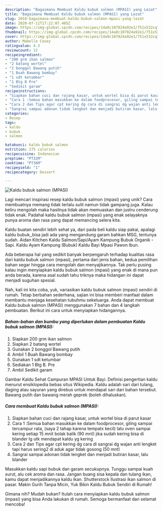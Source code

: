 ```yaml
---
description: "Bagaimana Membuat Kaldu bubuk salmon (MPASI) yang Lezat"
title: "Bagaimana Membuat Kaldu bubuk salmon (MPASI) yang Lezat"
slug: 2018-bagaimana-membuat-kaldu-bubuk-salmon-mpasi-yang-lezat
date: 2020-07-11T17:22:07.405Z
image: https://img-global.cpcdn.com/recipes/14a8c107824a92e1/751x532cq70/kaldu-bubuk-salmon-mpasi-foto-resep-utama.jpg
thumbnail: https://img-global.cpcdn.com/recipes/14a8c107824a92e1/751x532cq70/kaldu-bubuk-salmon-mpasi-foto-resep-utama.jpg
cover: https://img-global.cpcdn.com/recipes/14a8c107824a92e1/751x532cq70/kaldu-bubuk-salmon-mpasi-foto-resep-utama.jpg
author: Mabelle Casey
ratingvalue: 4.3
reviewcount: 12
recipeingredient:
- "200 grm ikan salmon"
- "2 batang wortel"
- "2 bonggol Bawang putih"
- "1 Buah Bawang bombay"
- "1 sdt ketumbar"
- "1 Btg B Pre"
- "Sedikit garam"
recipeinstructions:
- "Siapkan bahan cuci dan rajang kasar, untuk wortel bisa di parut kasar"
- "Cara 1 :Semua bahan masukkan ke dalam foodprocesor, giling sampai tercampur rata, (saya 2 tahap karena tempatx kecil) lalu oven sampai kering setiap 15 mnit bolak balik (90 mnt) jika sudah kering bisa di blander lg utk mendapat kaldu yg kering"
- "Cara 2 dan Tips agar cpt kering dg cara di sangrai dg wajan anti lengket tapi harus sering2 di aduk agar tidak gosong (50 mnt)"
- "Sangrai sampai adonan tidak lengket dan menjadi butiran kasar, lalu blander"
categories:
- Resep
tags:
- kaldu
- bubuk
- salmon

katakunci: kaldu bubuk salmon 
nutrition: 275 calories
recipecuisine: Indonesian
preptime: "PT32M"
cooktime: "PT36M"
recipeyield: "1"
recipecategory: Dessert

---
```



![Kaldu bubuk salmon (MPASI)](https://img-global.cpcdn.com/recipes/14a8c107824a92e1/751x532cq70/kaldu-bubuk-salmon-mpasi-foto-resep-utama.jpg)

Lagi mencari inspirasi resep kaldu bubuk salmon (mpasi) yang unik? Cara membuatnya memang tidak terlalu sulit namun tidak gampang juga. Kalau keliru mengolah maka hasilnya tidak akan memuaskan dan justru cenderung tidak enak. Padahal kaldu bubuk salmon (mpasi) yang enak selayaknya punya aroma dan rasa yang dapat memancing selera kita.

Kaldu buatan sendiri lebih sehat ya, dari pada beli kaldu siap pakai, apalagi kaldu bubuk,,bisa jadi ada yang mengandung garam bahkan MSG, tentunya sudah. Aidan Kitchen Kaldu Salmon/Sapi/Ayam Kampung Bubuk Organik - Sapi. Kaldu Ayam Kampung (Bubuk) Kaldu Bayi Mpasi Pawon Ibun.

Ada beberapa hal yang sedikit banyak berpengaruh terhadap kualitas rasa dari kaldu bubuk salmon (mpasi), pertama dari jenis bahan, kedua pemilihan bahan segar hingga cara mengolah dan menyajikannya. Tak perlu pusing kalau ingin menyiapkan kaldu bubuk salmon (mpasi) yang enak di mana pun anda berada, karena asal sudah tahu triknya maka hidangan ini dapat menjadi suguhan spesial.


Nah, kali ini kita coba, yuk, variasikan kaldu bubuk salmon (mpasi) sendiri di rumah. Tetap berbahan sederhana, sajian ini bisa memberi manfaat dalam membantu menjaga kesehatan tubuhmu sekeluarga. Anda dapat membuat Kaldu bubuk salmon (MPASI) menggunakan 7 bahan dan 4 langkah pembuatan. Berikut ini cara untuk menyiapkan hidangannya.

<!--inarticleads1-->

##### Bahan-bahan dan bumbu yang diperlukan dalam pembuatan Kaldu bubuk salmon (MPASI):

1. Siapkan 200 grm ikan salmon
1. Siapkan 2 batang wortel
1. Gunakan 2 bonggol Bawang putih
1. Ambil 1 Buah Bawang bombay
1. Gunakan 1 sdt ketumbar
1. Sediakan 1 Btg B. Pre
1. Ambil Sedikit garam


Gambar Kaldu Sehat Campuran MPASI Untuk Bayi. Definisi pengertian kaldu menurut ensiklopedia bebas situs Wikipedia. Kaldu adalah sari dari tulang, daging atau sayuran yang direbus untuk mendapat sari dari bahan tersebut. Bawang putih dan bawang merah geprek (boleh dihaluskan). 

<!--inarticleads2-->

##### Cara membuat Kaldu bubuk salmon (MPASI):

1. Siapkan bahan cuci dan rajang kasar, untuk wortel bisa di parut kasar
1. Cara 1 :Semua bahan masukkan ke dalam foodprocesor, giling sampai tercampur rata, (saya 2 tahap karena tempatx kecil) lalu oven sampai kering setiap 15 mnit bolak balik (90 mnt) jika sudah kering bisa di blander lg utk mendapat kaldu yg kering
1. Cara 2 dan Tips agar cpt kering dg cara di sangrai dg wajan anti lengket tapi harus sering2 di aduk agar tidak gosong (50 mnt)
1. Sangrai sampai adonan tidak lengket dan menjadi butiran kasar, lalu blander


Masukkan kaldu sapi bubuk dan garam secukupnya. Tunggu sampai kuah surut, alu cek aroma dan rasa. Jangan buang sisa kepala dan tulang ikan, kamu dapat menjadikannya kaldu ikan. Shutterstock Ilustrasi ikan salmon di pasar. Makin Gurih Tanpa Micin, Yuk Bikin Kaldu Bubuk Sendiri di Rumah! 

Gimana nih? Mudah bukan? Itulah cara menyiapkan kaldu bubuk salmon (mpasi) yang bisa Anda lakukan di rumah. Semoga bermanfaat dan selamat mencoba!
